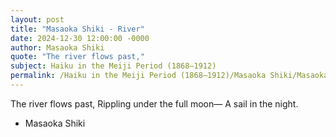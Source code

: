 ```yaml
---
layout: post
title: "Masaoka Shiki - River"
date: 2024-12-30 12:00:00 -0000
author: Masaoka Shiki
quote: "The river flows past,"
subject: Haiku in the Meiji Period (1868–1912)
permalink: /Haiku in the Meiji Period (1868–1912)/Masaoka Shiki/Masaoka Shiki - River
---
```


The river flows past,
Rippling under the full moon—
A sail in the night.

- Masaoka Shiki
